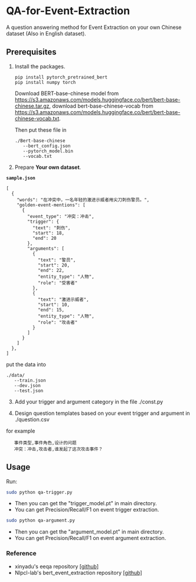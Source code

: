 # QA-for-Event-Extraction
A question answering method for Event Extraction on your own Chinese dataset (Also in English dataset).

## Prerequisites

1. Install the packages.
   ```
   pip install pytorch_pretrained_bert
   pip install numpy torch
   ```
   Download BERT-base-chinese model from https://s3.amazonaws.com/models.huggingface.co/bert/bert-base-chinese.tar.gz, download bert-base-chinese-vocab from             https://s3.amazonaws.com/models.huggingface.co/bert/bert-base-chinese-vocab.txt.
   
   Then put these file in 
   ```
   ./Bert-base-chinese
      --bert_config.json
      --pytorch_model.bin
      --vocab.txt
    ```
   
2. Prepare **Your own dataset**.

**`sample.json`**
```
[
  {
    "words": "在冲突中，一名年轻的激进示威者用尖刀刺伤警员。",
    "golden-event-mentions": [
      {
        "event_type": "冲突：冲击",
        "trigger": {
          "text": "刺伤",
          "start": 18,
          "end": 20
        },
        "arguments": [
          {
            "text": "警员",
            "start": 20,
            "end": 22,
            "entity_type": "人物",
            "role": "受害者"
          },
          {
            "text": "激进示威者",
            "start": 10,
            "end": 15,
            "entity_type": "人物",
            "role": "攻击者"
          }
        ]
      }
    ]
  },
]
```
put the data into
```
./data/
   --train.json
   --dev.json
   --test.json
```
3. Add your trigger and argument category in the file ./const.py

4. Design question templates based on your event trigger and argument in ./question.csv

for example
```
   事件类型,事件角色,设计的问题
   冲突：冲击,攻击者,谁发起了这次攻击事件？
```

## Usage

Run:

```bash
sudo python qa-trigger.py
``` 
- Then you can get the "trigger_model.pt" in main directory.
- You can get Precision/Recall/F1 on event trigger extraction.

```bash
sudo python qa-argument.py
``` 
- Then you can get the "argument_model.pt" in main directory.
- You can get Precision/Recall/F1 on event argument extraction.


### Reference

* xinyadu's eeqa repository [[github]](https://github.com/xinyadu/eeqa)
* Nlpcl-lab's bert_event_extraction repository [[github]](https://github.com/nlpcl-lab/bert-event-extraction)
